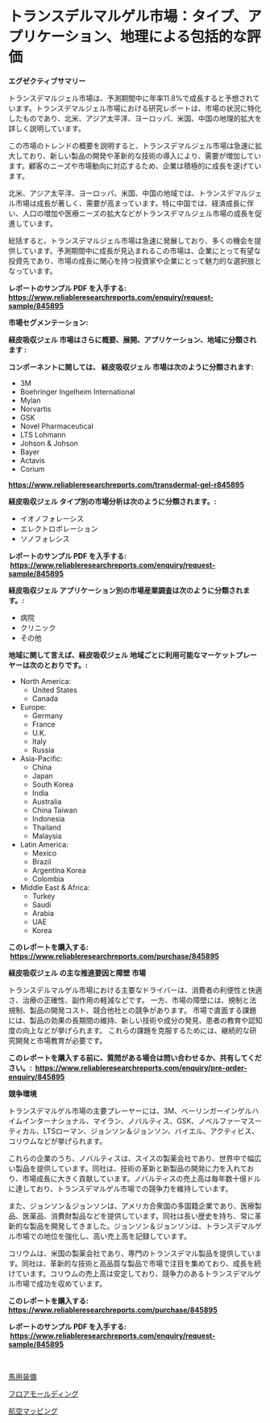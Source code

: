 <p><h1>トランスデルマルゲル市場：タイプ、アプリケーション、地理による包括的な評価</h1></p><p><strong>エグゼクティブサマリー</strong></p>
<p><p>トランスデマルジェル市場は、予測期間中に年率11.8%で成長すると予想されています。トランスデマルジェル市場における研究レポートは、市場の状況に特化したものであり、北米、アジア太平洋、ヨーロッパ、米国、中国の地理的拡大を詳しく説明しています。</p><p>この市場のトレンドの概要を説明すると、トランスデマルジェル市場は急速に拡大しており、新しい製品の開発や革新的な技術の導入により、需要が増加しています。顧客のニーズや市場動向に対応するため、企業は積極的に成長を遂げています。</p><p>北米、アジア太平洋、ヨーロッパ、米国、中国の地域では、トランスデマルジェル市場は成長が著しく、需要が高まっています。特に中国では、経済成長に伴い、人口の増加や医療ニーズの拡大などがトランスデマルジェル市場の成長を促進しています。</p><p>総括すると、トランスデマルジェル市場は急速に発展しており、多くの機会を提供しています。予測期間中に成長が見込まれるこの市場は、企業にとって有望な投資先であり、市場の成長に関心を持つ投資家や企業にとって魅力的な選択肢となっています。</p></p>
<p><strong>レポートのサンプル PDF を入手する: <a href="https://www.reliableresearchreports.com/enquiry/request-sample/845895">https://www.reliableresearchreports.com/enquiry/request-sample/845895</a></strong></p>
<p><strong>市場セグメンテーション:</strong></p>
<p><strong> 経皮吸収ジェル 市場はさらに概要、展開、アプリケーション、地域に分類されます :</strong></p>
<p><strong>コンポーネントに関しては、 経皮吸収ジェル 市場は次のように分類されます: &nbsp;</strong></p>
<p><ul><li>3M</li><li>Boehringer Ingelheim International</li><li>Mylan</li><li>Norvartis</li><li>GSK</li><li>Novel Pharmaceutical</li><li>LTS Lohmann</li><li>Johson & Johson</li><li>Bayer</li><li>Actavis</li><li>Corium</li></ul></p>
<p><strong><a href="https://www.reliableresearchreports.com/transdermal-gel-r845895">https://www.reliableresearchreports.com/transdermal-gel-r845895</a></strong></p>
<p><strong> 経皮吸収ジェル タイプ別の市場分析は次のように分類されます。:</strong></p>
<p><ul><li>イオノフォレーシス</li><li>エレクトロポレーション</li><li>ソノフォレシス</li></ul></p>
<p><strong>レポートのサンプル PDF を入手する: &nbsp;<a href="https://www.reliableresearchreports.com/enquiry/request-sample/845895">https://www.reliableresearchreports.com/enquiry/request-sample/845895</a></strong></p>
<p><strong> 経皮吸収ジェル アプリケーション別の市場産業調査は次のように分類されます。:</strong></p>
<p><ul><li>病院</li><li>クリニック</li><li>その他</li></ul></p>
<p><strong>地域に関して言えば、経皮吸収ジェル 地域ごとに利用可能なマーケットプレーヤーは次のとおりです。:</strong></p>
<p><ul>
    <li>
        North America:
        <ul>
            <li>United States</li>
            <li>Canada</li>
        </ul>
    </li>
    <li>
        Europe:
        <ul>
            <li>Germany</li>
            <li>France</li>
            <li>U.K.</li>
            <li>Italy</li>
            <li>Russia</li>
        </ul>
    </li>
    <li>
        Asia-Pacific:
        <ul>
            <li>China</li>
            <li>Japan</li>
            <li>South Korea</li>
            <li>India</li>
            <li>Australia</li>
            <li>China Taiwan</li>
            <li>Indonesia</li>
            <li>Thailand</li>
            <li>Malaysia</li>
        </ul>
    </li>
    <li>
        Latin America:
        <ul>
            <li>Mexico</li>
            <li>Brazil</li>
            <li>Argentina Korea</li>
            <li>Colombia</li>
        </ul>
    </li>
    <li>
        Middle East & Africa:
        <ul>
            <li>Turkey</li>
            <li>Saudi</li>
            <li>Arabia</li>
            <li>UAE</li>
            <li>Korea</li>
        </ul>
    </li>
    </ul></p>
<p><strong>このレポートを購入する: &nbsp;<a href="https://www.reliableresearchreports.com/purchase/845895">https://www.reliableresearchreports.com/purchase/845895</a></strong></p>
<p><strong>経皮吸収ジェル の主な推進要因と障壁 市場</strong></p>
<p><p>トランスデルマルゲル市場における主要なドライバーは、消費者の利便性と快適さ、治療の正確性、副作用の軽減などです。 一方、市場の障壁には、規制と法規制、製品の開発コスト、競合他社との競争があります。 市場で直面する課題には、製品の効果の長期間の維持、新しい技術や成分の発見、患者の教育や認知度の向上などが挙げられます。 これらの課題を克服するためには、継続的な研究開発と市場教育が必要です。</p></p>
<p><strong>このレポートを購入する前に、質問がある場合は問い合わせるか、共有してください。:&nbsp; <a href="https://www.reliableresearchreports.com/enquiry/pre-order-enquiry/845895">https://www.reliableresearchreports.com/enquiry/pre-order-enquiry/845895</a></strong></p>
<p><strong>競争環境</strong></p>
<p><p>トランスデマルゲル市場の主要プレーヤーには、3M、ベーリンガーインゲルハイムインターナショナル、マイラン、ノバルティス、GSK、ノベルファーマスーティカル、LTSローマン、ジョンソン＆ジョンソン、バイエル、アクティビス、コリウムなどが挙げられます。</p><p>これらの企業のうち、ノバルティスは、スイスの製薬会社であり、世界中で幅広い製品を提供しています。同社は、技術の革新と新製品の開発に力を入れており、市場成長に大きく貢献しています。ノバルティスの売上高は毎年数十億ドルに達しており、トランスデマルゲル市場での競争力を維持しています。</p><p>また、ジョンソン＆ジョンソンは、アメリカ合衆国の多国籍企業であり、医療製品、医薬品、消費財製品などを提供しています。同社は長い歴史を持ち、常に革新的な製品を開発してきました。ジョンソン＆ジョンソンは、トランスデマルゲル市場での地位を強化し、高い売上高を記録しています。</p><p>コリウムは、米国の製薬会社であり、専門のトランスデマル製品を提供しています。同社は、革新的な技術と高品質な製品で市場で注目を集めており、成長を続けています。コリウムの売上高は安定しており、競争力のあるトランスデマルゲル市場で成功を収めています。</p></p>
<p><strong>このレポートを購入する: &nbsp; <a href="https://www.reliableresearchreports.com/purchase/845895">https://www.reliableresearchreports.com/purchase/845895</a></strong></p>
<p><strong>レポートのサンプル PDF を入手する: &nbsp;<a href="https://www.reliableresearchreports.com/enquiry/request-sample/845895">https://www.reliableresearchreports.com/enquiry/request-sample/845895</a></strong><strong></strong></p>
<p>&nbsp;</p>
<p><p><a href="https://github.com/CloydAbbott2023/Market-Research-Report-List-1/blob/main/501838445730.md">馬用装備</a></p><p><a href="https://github.com/Fatimaklein1/Market-Research-Report-List-1/blob/main/644308845731.md">フロアモールディング</a></p><p><a href="https://github.com/oqoeusbvpadwjs08/Market-Research-Report-List-1/blob/main/590261545732.md">航空マッピング</a></p></p>